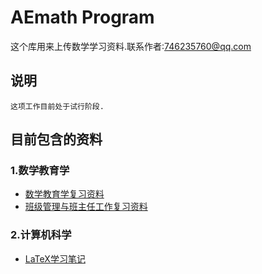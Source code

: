# AEmath Program
这个库用来上传数学学习资料.联系作者:746235760@qq.com
## 说明
```
这项工作目前处于试行阶段.
```
## 目前包含的资料
### 1.数学教育学
* [数学教育学复习资料](https://maiimg.com/dec/a96353406594@pdf)
* [班级管理与班主任工作复习资料](https://maiimg.com/dec/a93069409312@pdf)

### 2.计算机科学
* [LaTeX学习笔记](https://maiimg.com/dec/a90255413365@pdf)
